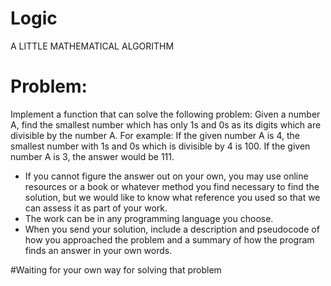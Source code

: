# Logic
A LITTLE MATHEMATICAL ALGORITHM 

# Problem:
Implement a function that can solve the following problem:
Given a number A, find the smallest number which has only 1s and 0s as its digits which are divisible by the number A.
For example:
If the given number A is 4, the smallest number with 1s and 0s which is divisible by 4 is 100.
If the given number A is 3, the answer would be 111.
-	If you cannot figure the answer out on your own, you may use online resources or a book or whatever method you find necessary to find the solution, but we would like to know what reference you used so that we can assess it as part of your work. 
-	 The work can be in any programming language you choose.
-	When you send your solution, include a description and pseudocode of how you approached the problem and a summary of how the program finds an answer in your own words.

#Waiting for your own way for solving that problem
